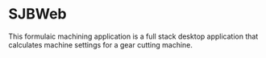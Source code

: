 # SJBWeb
This formulaic machining application is a full stack desktop application that calculates machine settings for a gear cutting machine.
